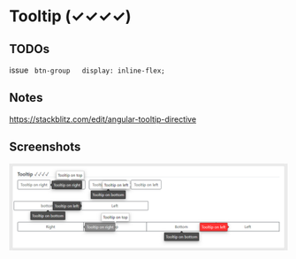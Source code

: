 # Tooltip (✓✓✓✓)
 
## TODOs
issue ` btn-group   display: inline-flex;`

## Notes
https://stackblitz.com/edit/angular-tooltip-directive  

## Screenshots
![](Screenshots/Tooltip.png)  

